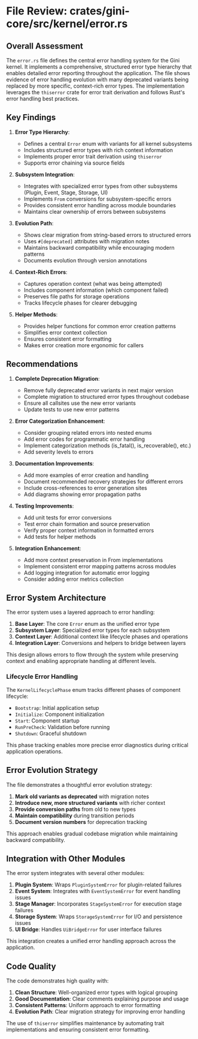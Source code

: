 # File Review: crates/gini-core/src/kernel/error.rs

## Overall Assessment

The `error.rs` file defines the central error handling system for the Gini kernel. It implements a comprehensive, structured error type hierarchy that enables detailed error reporting throughout the application. The file shows evidence of error handling evolution with many deprecated variants being replaced by more specific, context-rich error types. The implementation leverages the `thiserror` crate for error trait derivation and follows Rust's error handling best practices.

## Key Findings

1. **Error Type Hierarchy**:
   - Defines a central `Error` enum with variants for all kernel subsystems
   - Includes structured error types with rich context information
   - Implements proper error trait derivation using `thiserror`
   - Supports error chaining via source fields

2. **Subsystem Integration**:
   - Integrates with specialized error types from other subsystems (Plugin, Event, Stage, Storage, UI)
   - Implements `From` conversions for subsystem-specific errors
   - Provides consistent error handling across module boundaries
   - Maintains clear ownership of errors between subsystems

3. **Evolution Path**:
   - Shows clear migration from string-based errors to structured errors
   - Uses `#[deprecated]` attributes with migration notes
   - Maintains backward compatibility while encouraging modern patterns
   - Documents evolution through version annotations

4. **Context-Rich Errors**:
   - Captures operation context (what was being attempted)
   - Includes component information (which component failed)
   - Preserves file paths for storage operations
   - Tracks lifecycle phases for clearer debugging

5. **Helper Methods**:
   - Provides helper functions for common error creation patterns
   - Simplifies error context collection
   - Ensures consistent error formatting
   - Makes error creation more ergonomic for callers

## Recommendations

1. **Complete Deprecation Migration**:
   - Remove fully deprecated error variants in next major version
   - Complete migration to structured error types throughout codebase
   - Ensure all callsites use the new error variants
   - Update tests to use new error patterns

2. **Error Categorization Enhancement**:
   - Consider grouping related errors into nested enums
   - Add error codes for programmatic error handling
   - Implement categorization methods (is_fatal(), is_recoverable(), etc.)
   - Add severity levels to errors

3. **Documentation Improvements**:
   - Add more examples of error creation and handling
   - Document recommended recovery strategies for different errors
   - Include cross-references to error generation sites
   - Add diagrams showing error propagation paths

4. **Testing Improvements**:
   - Add unit tests for error conversions
   - Test error chain formation and source preservation
   - Verify proper context information in formatted errors
   - Add tests for helper methods

5. **Integration Enhancement**:
   - Add more context preservation in From implementations
   - Implement consistent error mapping patterns across modules
   - Add logging integration for automatic error logging
   - Consider adding error metrics collection

## Error System Architecture

The error system uses a layered approach to error handling:

1. **Base Layer**: The core `Error` enum as the unified error type
2. **Subsystem Layer**: Specialized error types for each subsystem
3. **Context Layer**: Additional context like lifecycle phases and operations
4. **Integration Layer**: Conversions and helpers to bridge between layers

This design allows errors to flow through the system while preserving context and enabling appropriate handling at different levels.

### Lifecycle Error Handling

The `KernelLifecyclePhase` enum tracks different phases of component lifecycle:

- `Bootstrap`: Initial application setup
- `Initialize`: Component initialization
- `Start`: Component startup
- `RunPreCheck`: Validation before running
- `Shutdown`: Graceful shutdown

This phase tracking enables more precise error diagnostics during critical application operations.

## Error Evolution Strategy

The file demonstrates a thoughtful error evolution strategy:

1. **Mark old variants as deprecated** with migration notes
2. **Introduce new, more structured variants** with richer context
3. **Provide conversion paths** from old to new types
4. **Maintain compatibility** during transition periods
5. **Document version numbers** for deprecation tracking

This approach enables gradual codebase migration while maintaining backward compatibility.

## Integration with Other Modules

The error system integrates with several other modules:

1. **Plugin System**: Wraps `PluginSystemError` for plugin-related failures
2. **Event System**: Integrates with `EventSystemError` for event handling issues
3. **Stage Manager**: Incorporates `StageSystemError` for execution stage failures
4. **Storage System**: Wraps `StorageSystemError` for I/O and persistence issues
5. **UI Bridge**: Handles `UiBridgeError` for user interface failures

This integration creates a unified error handling approach across the application.

## Code Quality

The code demonstrates high quality with:

1. **Clean Structure**: Well-organized error types with logical grouping
2. **Good Documentation**: Clear comments explaining purpose and usage
3. **Consistent Patterns**: Uniform approach to error formatting
4. **Evolution Path**: Clear migration strategy for improving error handling

The use of `thiserror` simplifies maintenance by automating trait implementations and ensuring consistent error formatting.